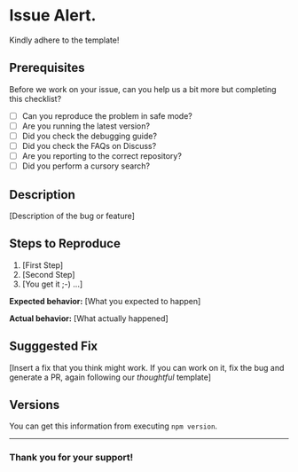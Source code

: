# Issue Alert.

Kindly adhere to the template!

## Prerequisites

Before we work on your issue, can you help us a bit more but completing this checklist?

- [ ] Can you reproduce the problem in safe mode?
- [ ] Are you running the latest version?
- [ ] Did you check the debugging guide?
- [ ] Did you check the FAQs on Discuss?
- [ ] Are you reporting to the correct repository?
- [ ] Did you perform a cursory search?

## Description

[Description of the bug or feature]

## Steps to Reproduce

1. [First Step]
2. [Second Step]
3. [You get it ;-) ...]

**Expected behavior:** [What you expected to happen]

**Actual behavior:** [What actually happened]

## Sugggested Fix

[Insert a fix that you think might work. If you can work on it, fix the bug and generate a PR, again following our *thoughtful* template]

## Versions

You can get this information from executing `npm version`.

---

### Thank you for your support!
